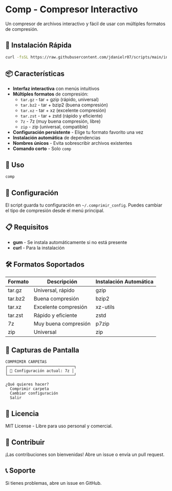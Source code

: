 # Comp - Compresor Interactivo

Un compresor de archivos interactivo y fácil de usar con múltiples formatos de compresión.

## 🚀 Instalación Rápida

```bash
curl -fsSL https://raw.githubusercontent.com/jdanielr07/scripts/main/install.sh | bash
```

## 📦 Características

- **Interfaz interactiva** con menús intuitivos
- **Múltiples formatos** de compresión:
  - `tar.gz` - tar + gzip (rápido, universal)
  - `tar.bz2` - tar + bzip2 (buena compresión)
  - `tar.xz` - tar + xz (excelente compresión)
  - `tar.zst` - tar + zstd (rápido y eficiente)
  - `7z` - 7z (muy buena compresión, libre)
  - `zip` - zip (universal, compatible)
- **Configuración persistente** - Elige tu formato favorito una vez
- **Instalación automática** de dependencias
- **Nombres únicos** - Evita sobrescribir archivos existentes
- **Comando corto** - Solo `comp`

## 🎯 Uso

```bash
comp
```

## 🔧 Configuración

El script guarda tu configuración en `~/.comprimir_config`. Puedes cambiar el tipo de compresión desde el menú principal.

## 📋 Requisitos

- **gum** - Se instala automáticamente si no está presente
- **curl** - Para la instalación

## 🛠️ Formatos Soportados

| Formato | Descripción | Instalación Automática |
|---------|-------------|------------------------|
| tar.gz | Universal, rápido | gzip |
| tar.bz2 | Buena compresión | bzip2 |
| tar.xz | Excelente compresión | xz-utils |
| tar.zst | Rápido y eficiente | zstd |
| 7z | Muy buena compresión | p7zip |
| zip | Universal | zip |

## 🎨 Capturas de Pantalla

```
COMPRIMIR CARPETAS
┌─────────────────────────────┐
│ 🔧 Configuración actual: 7z │
└─────────────────────────────┘

¿Qué quieres hacer?
  Comprimir carpeta
  Cambiar configuración
  Salir
```

## 📝 Licencia

MIT License - Libre para uso personal y comercial.

## 🤝 Contribuir

¡Las contribuciones son bienvenidas! Abre un issue o envía un pull request.

## 📞 Soporte

Si tienes problemas, abre un issue en GitHub.

